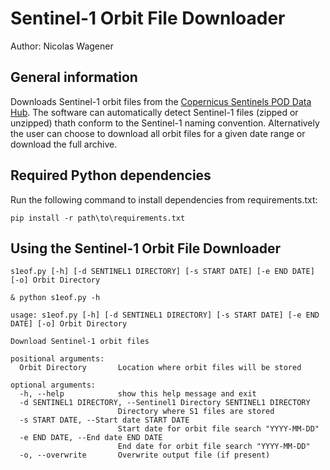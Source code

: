 # Sentinel-1 Orbit File Downloader
Author: Nicolas Wagener

## General information

Downloads Sentinel-1 orbit files from the [Copernicus Sentinels POD Data Hub](https://scihub.copernicus.eu/gnss/#/home). The software can automatically detect Sentinel-1 files (zipped or unzipped) thath conform to the Sentinel-1 naming convention. Alternatively the user can choose to download all orbit files for a given date range or download the full archive.

## Required Python dependencies

Run the following command to install dependencies from requirements.txt:

```console
pip install -r path\to\requirements.txt
```

## Using the Sentinel-1 Orbit File Downloader

```console
s1eof.py [-h] [-d SENTINEL1 DIRECTORY] [-s START DATE] [-e END DATE] [-o] Orbit Directory
```

```console
& python s1eof.py -h

usage: s1eof.py [-h] [-d SENTINEL1 DIRECTORY] [-s START DATE] [-e END DATE] [-o] Orbit Directory

Download Sentinel-1 orbit files

positional arguments:
  Orbit Directory       Location where orbit files will be stored

optional arguments:
  -h, --help            show this help message and exit
  -d SENTINEL1 DIRECTORY, --Sentinel1 Directory SENTINEL1 DIRECTORY
                        Directory where S1 files are stored
  -s START DATE, --Start date START DATE
                        Start date for orbit file search "YYYY-MM-DD"
  -e END DATE, --End date END DATE
                        End date for orbit file search "YYYY-MM-DD"
  -o, --overwrite       Overwrite output file (if present)
```
